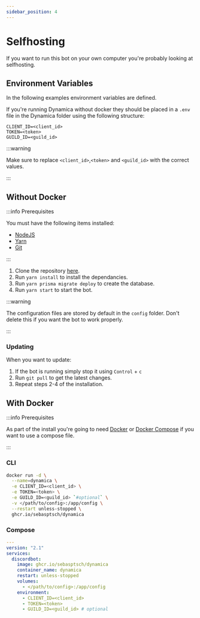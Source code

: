 ```yaml
---
sidebar_position: 4
---
```


# Selfhosting

If you want to run this bot on your own computer you're probably looking at selfhosting.

## Environment Variables

In the following examples environment variables are defined.

If you're running Dynamica without docker they should be placed in a `.env` file in the Dynamica folder using the following structure:

```env
CLIENT_ID=<client_id>
TOKEN=<token>
GUILD_ID=<guild_id>
```

:::warning

Make sure to replace `<client_id>`,`<token>` and `<guild_id>` with the correct values.

:::

## Without Docker

:::info Prerequisites

You must have the following items installed:

- [NodeJS](https://nodejs.org)
- [Yarn](https://classic.yarnpkg.com/lang/en/docs/install/)
- [Git](https://git-scm.com/)

:::

1. Clone the repository [here](https://github.com/sebasptsch/Dynamica).
2. Run `yarn install` to install the dependancies.
3. Run `yarn prisma migrate deploy` to create the database.
4. Run `yarn start` to start the bot.

:::warning

The configuration files are stored by default in the `config` folder. Don't delete this if you want the bot to work properly.

:::

### Updating

When you want to update:

1. If the bot is running simply stop it using `Control` + `c`
2. Run `git pull` to get the latest changes.
3. Repeat steps 2-4 of the installation.

## With Docker

:::info Prerequisites

As part of the install you're going to need [Docker](https://docs.docker.com/engine/install/) or [Docker Compose](https://docs.docker.com/compose/install/) if you want to use a compose file.

:::

### CLI

```bash
docker run -d \
  --name=dynamica \
  -e CLIENT_ID=<client_id> \
  -e TOKEN=<token> \
  -e GUILD_ID=<guild_id> `#optional` \
  -v </path/to/config>:/app/config \
  --restart unless-stopped \
  ghcr.io/sebasptsch/dynamica
```

### Compose

```yml title="docker-compose.yaml"
---
version: "2.1"
services:
  discordbot:
    image: ghcr.io/sebasptsch/dynamica
    container_name: dynamica
    restart: unless-stopped
    volumes:
      - </path/to/config>:/app/config
    environment:
      - CLIENT_ID=<client_id>
      - TOKEN=<token>
      - GUILD_ID=<guild_id> # optional
```
